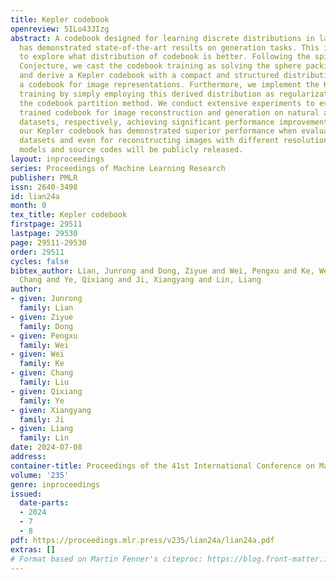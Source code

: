 ```yaml
---
title: Kepler codebook
openreview: 5ILo43JIzg
abstract: A codebook designed for learning discrete distributions in latent space
  has demonstrated state-of-the-art results on generation tasks. This inspires us
  to explore what distribution of codebook is better. Following the spirit of Kepler’s
  Conjecture, we cast the codebook training as solving the sphere packing problem
  and derive a Kepler codebook with a compact and structured distribution to obtain
  a codebook for image representations. Furthermore, we implement the Kepler codebook
  training by simply employing this derived distribution as regularization and using
  the codebook partition method. We conduct extensive experiments to evaluate our
  trained codebook for image reconstruction and generation on natural and human face
  datasets, respectively, achieving significant performance improvement. Besides,
  our Kepler codebook has demonstrated superior performance when evaluated across
  datasets and even for reconstructing images with different resolutions. Our trained
  models and source codes will be publicly released.
layout: inproceedings
series: Proceedings of Machine Learning Research
publisher: PMLR
issn: 2640-3498
id: lian24a
month: 0
tex_title: Kepler codebook
firstpage: 29511
lastpage: 29530
page: 29511-29530
order: 29511
cycles: false
bibtex_author: Lian, Junrong and Dong, Ziyue and Wei, Pengxu and Ke, Wei and Liu,
  Chang and Ye, Qixiang and Ji, Xiangyang and Lin, Liang
author:
- given: Junrong
  family: Lian
- given: Ziyue
  family: Dong
- given: Pengxu
  family: Wei
- given: Wei
  family: Ke
- given: Chang
  family: Liu
- given: Qixiang
  family: Ye
- given: Xiangyang
  family: Ji
- given: Liang
  family: Lin
date: 2024-07-08
address:
container-title: Proceedings of the 41st International Conference on Machine Learning
volume: '235'
genre: inproceedings
issued:
  date-parts:
  - 2024
  - 7
  - 8
pdf: https://proceedings.mlr.press/v235/lian24a/lian24a.pdf
extras: []
# Format based on Martin Fenner's citeproc: https://blog.front-matter.io/posts/citeproc-yaml-for-bibliographies/
---
```

